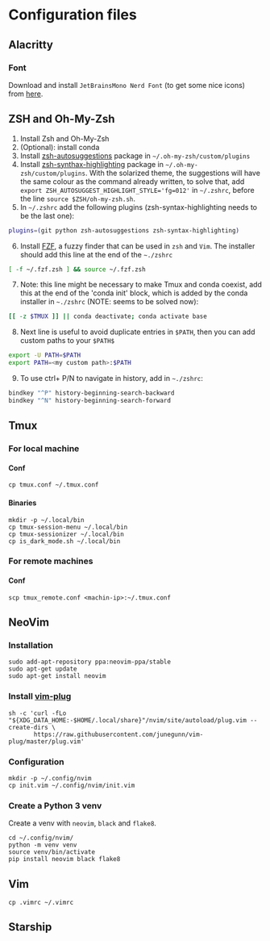 # Configuration files



## Alacritty

### Font

Download and install `JetBrainsMono Nerd Font` (to get some nice icons) from [here](https://www.nerdfonts.com/).


## ZSH and Oh-My-Zsh

1. Install Zsh and Oh-My-Zsh
2. (Optional): install conda
3. Install [zsh-autosuggestions](https://github.com/zsh-users/zsh-autosuggestions) package in `~/.oh-my-zsh/custom/plugins`
4. Install [zsh-synthax-highlighting](https://github.com/zsh-users/zsh-syntax-highlighting) package in `~/.oh-my-zsh/custom/plugins`. With the solarized theme, the suggestions will have the same colour as the command already written, to solve that, add `export ZSH_AUTOSUGGEST_HIGHLIGHT_STYLE='fg=012'` in `~/.zshrc`, before the line `source $ZSH/oh-my-zsh.sh`.
5. In `~/.zshrc` add the following plugins (zsh-syntax-highlighting needs to be the last one):
```bash
plugins=(git python zsh-autosuggestions zsh-syntax-highlighting)
```
6. Install [FZF](https://github.com/junegunn/fzf), a fuzzy finder that can be used in `zsh` and `Vim`. The installer should add this line at the end of the `~./zshrc`
```bash
[ -f ~/.fzf.zsh ] && source ~/.fzf.zsh
```
7. Note: this line might be necessary to make Tmux and conda coexist, add this at the end of the 'conda init' block, which is added by the conda installer in `~./zshrc` (NOTE: seems to be solved now):
```bash
[[ -z $TMUX ]] || conda deactivate; conda activate base
```
8. Next line is useful to avoid duplicate entries in `$PATH`, then you can add custom paths to your `$PATH$`
```bash
export -U PATH=$PATH
export PATH=<my custom path>:$PATH
```
9. To use ctrl+ P/N to navigate in history, add in `~./zshrc`:
```bash
bindkey "^P" history-beginning-search-backward
bindkey "^N" history-beginning-search-forward
```
## Tmux


### For local machine

#### Conf
```
cp tmux.conf ~/.tmux.conf
```

#### Binaries
```
mkdir -p ~/.local/bin
cp tmux-session-menu ~/.local/bin
cp tmux-sessionizer ~/.local/bin
cp is_dark_mode.sh ~/.local/bin
```
### For remote machines

#### Conf
```
scp tmux_remote.conf <machin-ip>:~/.tmux.conf
```
## NeoVim


### Installation
```
sudo add-apt-repository ppa:neovim-ppa/stable
sudo apt-get update
sudo apt-get install neovim
```

### Install [vim-plug](https://github.com/junegunn/vim-plug)
```
sh -c 'curl -fLo "${XDG_DATA_HOME:-$HOME/.local/share}"/nvim/site/autoload/plug.vim --create-dirs \
       https://raw.githubusercontent.com/junegunn/vim-plug/master/plug.vim'
```

### Configuration
```
mkdir -p ~/.config/nvim
cp init.vim ~/.config/nvim/init.vim
```

### Create a Python 3 venv
Create a venv with `neovim`, `black` and `flake8`.

```
cd ~/.config/nvim/
python -m venv venv
source venv/bin/activate
pip install neovim black flake8
```

## Vim

```
cp .vimrc ~/.vimrc
```

## Starship
